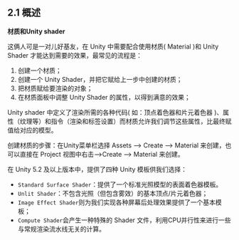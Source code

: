 
## 2.1 概述


**材质和Unity shader**

这俩人可是一对儿好基友，在 Unity 中需要配合使用材质( Material )和 Unity Shader 才能达到需要的效果，最常见的流程是：

1. 创建一个材质；
2. 创建一个 Unity Shader，并把它赋给上一步中创建的材质；
3. 把材质赋给要渲染的对象；
4. 在材质面板中调整 Unity Shader 的属性，以得到满意的效果；

Unity shader 中定义了渲染所需的各种代码( 如：顶点着色器和片元着色器 )、属性（纹理等）和指令（渲染和标签设置）而材质允许我们调节这些属性，比最终赋值给对应的模型。

创建材质的步骤：在Unity菜单栏选择 Assets --> Create --> Material 来创建，也可以直接在 Project 视图中右击-->Create --> Material 来创建。

在 Unity 5.2 及以上版本中，提供了四种 Unity 模板供我们选择：

* `Standard Surface Shader`：提供了一个标准光照模型的表面着色器模板。
* `Unlit Shader`：不包含光照（但包含雾效）的基本顶点/片元着色器；
* `Image Effect Shader`则为我们实现各种屏幕后处理效果提供了一个基本模板；
* `Compute Shader`会产生一种特殊的 Shader 文件，利用CPU并行性来进行一些与常规渲染流水线无关的计算。